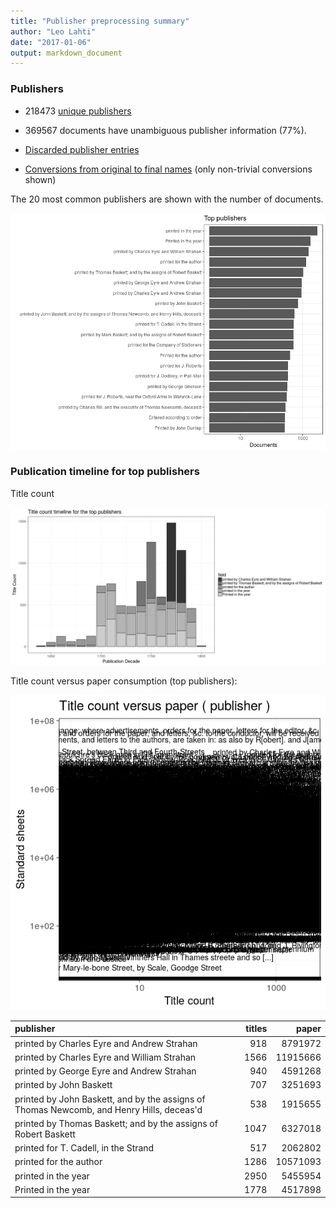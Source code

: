 ```yaml
---
title: "Publisher preprocessing summary"
author: "Leo Lahti"
date: "2017-01-06"
output: markdown_document
---
```



### Publishers

 * 218473 [unique publishers](output.tables/publisher_accepted.csv)

 * 369567 documents have unambiguous publisher information (77%). 

 * [Discarded publisher entries](output.tables/publisher_discarded.csv)

 * [Conversions from original to final names](output.tables/publisher_conversion_nontrivial.csv) (only non-trivial conversions shown)


The 20 most common publishers are shown with the number of documents. 

![plot of chunk summarypublisher2](figure/summarypublisher2-1.png)

### Publication timeline for top publishers

Title count

![plot of chunk summaryTop10pubtimeline](figure/summaryTop10pubtimeline-1.png)



Title count versus paper consumption (top publishers):

![plot of chunk publishertitlespapers](figure/publishertitlespapers-1.png)

|publisher                                                                                | titles|    paper|
|:----------------------------------------------------------------------------------------|------:|--------:|
|printed by Charles Eyre and Andrew Strahan                                               |    918|  8791972|
|printed by Charles Eyre and William Strahan                                              |   1566| 11915666|
|printed by George Eyre and Andrew Strahan                                                |    940|  4591268|
|printed by John Baskett                                                                  |    707|  3251693|
|printed by John Baskett, and by the assigns of Thomas Newcomb, and Henry Hills, deceas'd |    538|  1915655|
|printed by Thomas Baskett; and by the assigns of Robert Baskett                          |   1047|  6327018|
|printed for T. Cadell, in the Strand                                                     |    517|  2062802|
|printed for the author                                                                   |   1286| 10571093|
|printed in the year                                                                      |   2950|  5455954|
|Printed in the year                                                                      |   1778|  4517898|


